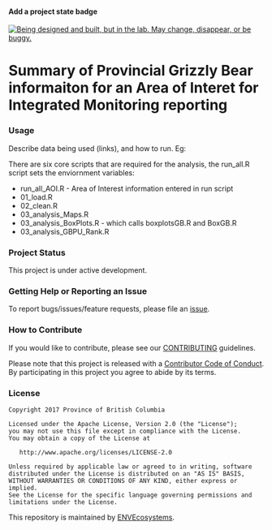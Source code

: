 <!-- README.md is generated from README.Rmd. Please edit that file -->
#### Add a project state badge

<a rel="Exploration" href="https://github.com/BCDevExchange/docs/blob/master/discussion/projectstates.md"><img alt="Being designed and built, but in the lab. May change, disappear, or be buggy." style="border-width:0" src="https://assets.bcdevexchange.org/images/badges/exploration.svg" title="Being designed and built, but in the lab. May change, disappear, or be buggy." /></a>

Summary of Provincial Grizzly Bear informaiton for an Area of Interet for Integrated Monitoring reporting
=========================================================================================================

### Usage

Describe data being used (links), and how to run. Eg:

There are six core scripts that are required for the analysis, the run\_all.R script sets the enviornment variables:

-   run\_all\_AOI.R - Area of Interest information entered in run script
-   01\_load.R
-   02\_clean.R
-   03\_analysis\_Maps.R
-   03\_analysis\_BoxPlots.R - which calls boxplotsGB.R and BoxGB.R
-   03\_analysis\_GBPU\_Rank.R

### Project Status

This project is under active development.

### Getting Help or Reporting an Issue

To report bugs/issues/feature requests, please file an [issue](https://github.com/bcgov/IM-Report-GBears/issues).

### How to Contribute

If you would like to contribute, please see our [CONTRIBUTING](CONTRIBUTING.md) guidelines.

Please note that this project is released with a [Contributor Code of Conduct](CODE_OF_CONDUCT.md). By participating in this project you agree to abide by its terms.

### License

    Copyright 2017 Province of British Columbia

    Licensed under the Apache License, Version 2.0 (the "License");
    you may not use this file except in compliance with the License.
    You may obtain a copy of the License at 

       http://www.apache.org/licenses/LICENSE-2.0

    Unless required by applicable law or agreed to in writing, software
    distributed under the License is distributed on an "AS IS" BASIS,
    WITHOUT WARRANTIES OR CONDITIONS OF ANY KIND, either express or implied.
    See the License for the specific language governing permissions and
    limitations under the License.

This repository is maintained by [ENVEcosystems](https://github.com/orgs/bcgov/teams/envecosystems/members).
